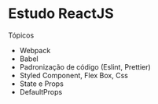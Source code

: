 # Estudo ReactJS

Tópicos 

- Webpack
- Babel
- Padronização de código (Eslint, Prettier)
- Styled Component, Flex Box, Css
- State e Props
- DefaultProps
